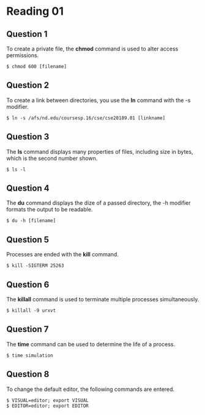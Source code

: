 Reading 01
==========

Question 1
----------

To create a private file, the **chmod** command is used to alter access permissions.

	$ chmod 600 [filename]

Question 2
----------

To create a link between directories, you use the **ln** command with the -s modifier.

	$ ln -s /afs/nd.edu/coursesp.16/cse/cse20189.01 [linkname]
	
Question 3
----------

The **ls** command displays many properties of files, including size in bytes, which is the second number shown.

	$ ls -l
	
Question 4
----------

The **du** command displays the dize of a passed directory, the -h modifier formats the output to be readable.

	$ du -h [filename]
	
Question 5
----------

Processes are ended with the **kill** command.

	$ kill -SIGTERM 25263
	
Question 6
----------

The **killall** command is used to terminate multiple processes simultaneously.

	$ killall -9 urxvt
	
Question 7
----------

The **time** command can be used to determine the life of a process.

	$ time simulation
	
Question 8
----------

To change the default editor, the following commands are entered.

	$ VISUAL=editor; export VISUAL
	$ EDITOR=editor; export EDITOR